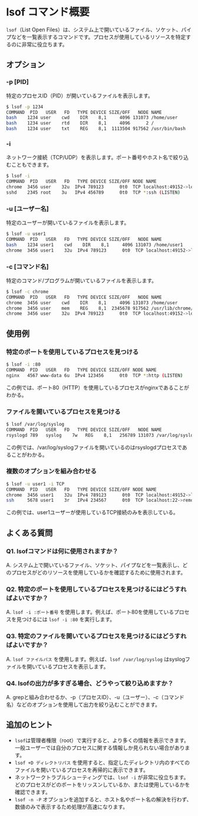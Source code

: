 # lsof コマンド概要

`lsof`（List Open Files）は、システム上で開いているファイル、ソケット、パイプなどを一覧表示するコマンドです。プロセスが使用しているリソースを特定するのに非常に役立ちます。

## オプション

### **-p [PID]**

特定のプロセスID（PID）が開いているファイルを表示します。

```bash
$ lsof -p 1234
COMMAND  PID   USER   FD   TYPE DEVICE SIZE/OFF   NODE NAME
bash    1234 user    cwd    DIR    8,1     4096 131073 /home/user
bash    1234 user    rtd    DIR    8,1     4096      2 /
bash    1234 user    txt    REG    8,1  1113504 917562 /usr/bin/bash
```

### **-i**

ネットワーク接続（TCP/UDP）を表示します。ポート番号やホスト名で絞り込むこともできます。

```bash
$ lsof -i
COMMAND  PID   USER   FD   TYPE DEVICE SIZE/OFF NODE NAME
chrome  3456 user    32u  IPv4 789123      0t0  TCP localhost:49152->localhost:http (ESTABLISHED)
sshd    2345 root    3u   IPv4 456789      0t0  TCP *:ssh (LISTEN)
```

### **-u [ユーザー名]**

特定のユーザーが開いているファイルを表示します。

```bash
$ lsof -u user1
COMMAND  PID   USER   FD   TYPE DEVICE SIZE/OFF   NODE NAME
bash    1234 user1    cwd    DIR    8,1     4096 131073 /home/user1
chrome  3456 user1    32u  IPv4 789123      0t0  TCP localhost:49152->localhost:http
```

### **-c [コマンド名]**

特定のコマンド/プログラムが開いているファイルを表示します。

```bash
$ lsof -c chrome
COMMAND  PID   USER   FD   TYPE DEVICE SIZE/OFF   NODE NAME
chrome  3456 user    cwd    DIR    8,1     4096 131073 /home/user
chrome  3456 user    mem    REG    8,1  2345678 917562 /usr/lib/chrome/lib.so
chrome  3456 user    32u  IPv4 789123      0t0  TCP localhost:49152->localhost:http
```

## 使用例

### 特定のポートを使用しているプロセスを見つける

```bash
$ lsof -i :80
COMMAND  PID   USER   FD   TYPE DEVICE SIZE/OFF NODE NAME
nginx   4567 www-data 6u  IPv4 123456      0t0  TCP *:http (LISTEN)
```
この例では、ポート80（HTTP）を使用しているプロセスがnginxであることがわかる。

### ファイルを開いているプロセスを見つける

```bash
$ lsof /var/log/syslog
COMMAND  PID   USER   FD   TYPE DEVICE SIZE/OFF   NODE NAME
rsyslogd 789   syslog    7w   REG    8,1   256789 131073 /var/log/syslog
```
この例では、/var/log/syslogファイルを開いているのはrsyslogdプロセスであることがわかる。

### 複数のオプションを組み合わせる

```bash
$ lsof -u user1 -i TCP
COMMAND  PID   USER   FD   TYPE DEVICE SIZE/OFF NODE NAME
chrome  3456 user1    32u  IPv4 789123      0t0  TCP localhost:49152->localhost:http (ESTABLISHED)
ssh     5678 user1    3r   IPv4 234567      0t0  TCP localhost:22->remote:54321 (ESTABLISHED)
```
この例では、user1ユーザーが使用しているTCP接続のみを表示している。

## よくある質問

### Q1. lsofコマンドは何に使用されますか？
A. システム上で開いているファイル、ソケット、パイプなどを一覧表示し、どのプロセスがどのリソースを使用しているかを確認するために使用されます。

### Q2. 特定のポートを使用しているプロセスを見つけるにはどうすればよいですか？
A. `lsof -i :ポート番号` を使用します。例えば、ポート80を使用しているプロセスを見つけるには `lsof -i :80` を実行します。

### Q3. 特定のファイルを開いているプロセスを見つけるにはどうすればよいですか？
A. `lsof ファイルパス` を使用します。例えば、`lsof /var/log/syslog` はsyslogファイルを開いているプロセスを表示します。

### Q4. lsofの出力が多すぎる場合、どうやって絞り込めますか？
A. grepと組み合わせるか、-p（プロセスID）、-u（ユーザー）、-c（コマンド名）などのオプションを使用して出力を絞り込むことができます。

## 追加のヒント

- `lsof`は管理者権限（root）で実行すると、より多くの情報を表示できます。一般ユーザーでは自分のプロセスに関する情報しか見られない場合があります。
- `lsof +D ディレクトリパス` を使用すると、指定したディレクトリ内のすべてのファイルを開いているプロセスを再帰的に表示できます。
- ネットワークトラブルシューティングでは、`lsof -i` が非常に役立ちます。どのプロセスがどのポートをリッスンしているか、または使用しているかを確認できます。
- `lsof -n -P` オプションを追加すると、ホスト名やポート名の解決を行わず、数値のみで表示するため処理が高速になります。